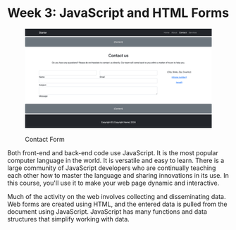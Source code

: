 # Week 3: JavaScript and HTML Forms

<figure><img src="../.gitbook/assets/javascript-forms.webp" alt=""><figcaption><p>Contact Form</p></figcaption></figure>

Both front-end and back-end code use JavaScript.  It is the most popular computer language in the world.  It is versatile and easy to learn.  There is a large community of JavaScript developers who are continually teaching each other how to master the language and sharing innovations in its use.  In this course, you'll use it to make your web page dynamic and interactive.

Much of the activity on the web involves collecting and disseminating data.  Web forms are created using HTML, and the entered data is pulled from the document using JavaScript.  JavaScript has many functions and data structures that simplify working with data.

